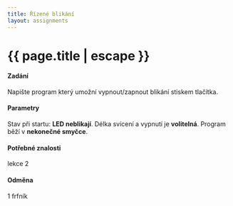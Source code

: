 ```yaml
---
title: Řízené blikání
layout: assignments
---
```


# {{ page.title | escape }}

#### Zadání

Napište program který umožní vypnout/zapnout blikání stiskem tlačítka.

#### Parametry

Stav při startu: **LED neblikají**.
Délka svícení a vypnutí je **volitelná**.
Program běží v **nekonečné smyčce**.

#### Potřebné znalosti

lekce 2

#### Odměna
1 frfník